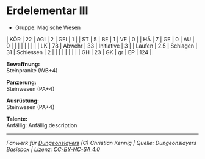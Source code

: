# Erdelementar III  
- Gruppe: Magische Wesen  

| KÖR    | 22  | AGI      | 2  | GEI        | 1   |
| ST     | 5   | BE       | 1  | VE         | 0   |
| HÄ     | 7   | GE       | 0  | AU         | 0   |
|        |     |          |    |            |     |
| LK     | 78  | Abwehr   | 33 | Initiative | 3   |
| Laufen | 2.5 | Schlagen | 31 | Schiessen  | 2   |
|        |     |          |    |            |     |
| GH     | 23  | GK       | gr | EP         | 124 |


**Bewaffnung:**  
Steinpranke (WB+4)

**Panzerung:**  
Steinwesen (PA+4)

**Ausrüstung:**  
Steinwesen (PA+4)

**Talente:**  
Anfällig: Anfällig.description





___
*Fanwerk für [Dungeonslayers](https://www.dungeonslayers.net/) (C) Christian Kennig | Quelle: Dungeonslayers Basisbox | Lizenz: [CC-BY-NC-SA 4.0](https://creativecommons.org/licenses/by-nc-sa/4.0/deed.de)*